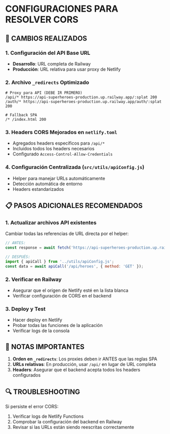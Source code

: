 # CONFIGURACIONES PARA RESOLVER CORS

## 🔧 CAMBIOS REALIZADOS

### 1. **Configuración del API Base URL**
- **Desarrollo**: URL completa de Railway
- **Producción**: URL relativa para usar proxy de Netlify

### 2. **Archivo `_redirects` Optimizado**
```
# Proxy para API (DEBE IR PRIMERO)
/api/* https://api-superheroes-production.up.railway.app/:splat 200
/auth/* https://api-superheroes-production.up.railway.app/auth/:splat 200

# Fallback SPA
/* /index.html 200
```

### 3. **Headers CORS Mejorados en `netlify.toml`**
- Agregados headers específicos para `/api/*`
- Incluidos todos los headers necesarios
- Configurado `Access-Control-Allow-Credentials`

### 4. **Configuración Centralizada (`src/utils/apiConfig.js`)**
- Helper para manejar URLs automáticamente
- Detección automática de entorno
- Headers estandarizados

## 📋 PASOS ADICIONALES RECOMENDADOS

### 1. **Actualizar archivos API existentes**
Cambiar todas las referencias de URL directa por el helper:

```javascript
// ANTES:
const response = await fetch('https://api-superheroes-production.up.railway.app/api/heroes', options);

// DESPUÉS:
import { apiCall } from '../utils/apiConfig.js';
const data = await apiCall('/api/heroes', { method: 'GET' });
```

### 2. **Verificar en Railway**
- Asegurar que el origen de Netlify esté en la lista blanca
- Verificar configuración de CORS en el backend

### 3. **Deploy y Test**
- Hacer deploy en Netlify
- Probar todas las funciones de la aplicación
- Verificar logs de la consola

## 🚨 NOTAS IMPORTANTES

1. **Orden en `_redirects`**: Los proxies deben ir ANTES que las reglas SPA
2. **URLs relativas**: En producción, usar `/api/` en lugar de URL completa
3. **Headers**: Asegurar que el backend acepta todos los headers configurados

## 🔍 TROUBLESHOOTING

Si persiste el error CORS:
1. Verificar logs de Netlify Functions
2. Comprobar la configuración del backend en Railway
3. Revisar si las URLs están siendo reescritas correctamente
